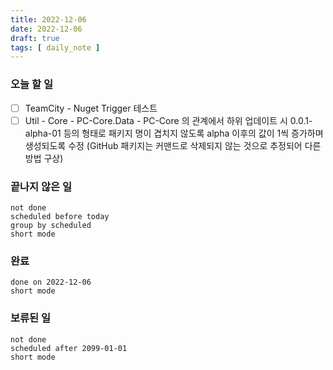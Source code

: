 ```yaml
---
title: 2022-12-06
date: 2022-12-06
draft: true
tags: [ daily_note ]
---
```


### 오늘 할 일
- [ ] TeamCity - Nuget Trigger 테스트
- [ ] Util - Core - PC-Core.Data - PC-Core 의 관계에서 하위 업데이트 시 0.0.1-alpha-01 등의 형태로 패키지 명이 겹치지 않도록 alpha 이후의 값이 1씩 증가하며 생성되도록 수정 (GitHub 패키지는 커맨드로 삭제되지 않는 것으로 추정되어 다른 방법 구상)

### 끝나지 않은 일
```tasks
not done
scheduled before today
group by scheduled
short mode
```

### 완료
```tasks
done on 2022-12-06
short mode
```

### 보류된 일
```tasks
not done
scheduled after 2099-01-01
short mode
```